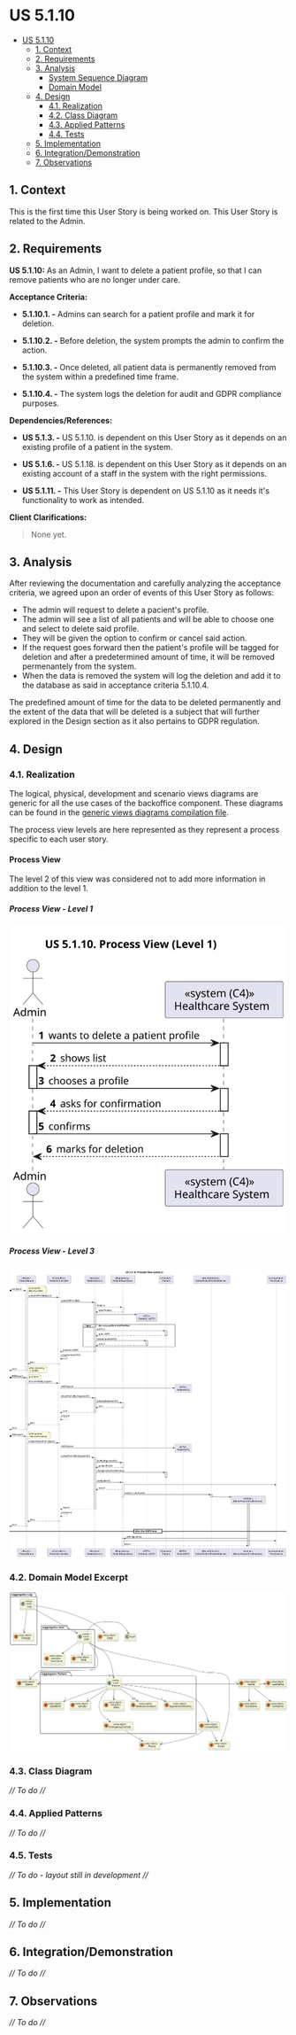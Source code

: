 # US 5.1.10

<!-- TOC -->
- [US 5.1.10](#us-5110)
  - [1. Context](#1-context)
  - [2. Requirements](#2-requirements)
  - [3. Analysis](#3-analysis)
    - [System Sequence Diagram](#system-sequence-diagram)
    - [Domain Model](#domain-model)
  - [4. Design](#4-design)
    - [4.1. Realization](#41-realization)
    - [4.2. Class Diagram](#42-class-diagram)
    - [4.3. Applied Patterns](#43-applied-patterns)
    - [4.4. Tests](#44-tests)
  - [5. Implementation](#5-implementation)
  - [6. Integration/Demonstration](#6-integrationdemonstration)
  - [7. Observations](#7-observations)
<!-- TOC -->

## 1. Context

This is the first time this User Story is being worked on. 
This User Story is related to the Admin.

## 2. Requirements

**US 5.1.10:**  As an Admin, I want to delete a patient profile, so that I can remove patients who are no longer under care. 

**Acceptance Criteria:**

- **5.1.10.1. -** Admins can search for a patient profile and mark it for deletion. 

- **5.1.10.2. -** Before deletion, the system prompts the admin to confirm the action. 

- **5.1.10.3. -** Once deleted, all patient data is permanently removed from the system within a predefined time frame. 

- **5.1.10.4. -** The system logs the deletion for audit and GDPR compliance purposes. 

**Dependencies/References:**

- **US 5.1.3. -** US 5.1.10. is dependent on this User Story as it depends on an existing profile of a patient in the 
system.

- **US 5.1.6. -** US 5.1.18. is dependent on this User Story as it depends on an existing account of a staff in the system with the right permissions.

- **US 5.1.11. -** This User Story is dependent on US 5.1.10 as it needs it's functionality to work as intended.

**Client Clarifications:**

> None yet.

## 3. Analysis

After reviewing the documentation and carefully analyzing the acceptance criteria, we agreed upon an order of events of this User Story as follows:

- The admin will request to delete a pacient's profile.
- The admin will see a list of all patients and will be able to choose one and select to delete said profile.
- They will be given the option to confirm or cancel said action. 
- If the request goes forward then the patient's profile will be tagged for deletion and after a predetermined amount of time, it will be removed permenantely from the system.
- When the data is removed the system will log the deletion and add it to the database as said in acceptance criteria 5.1.10.4.

The predefined amount of time for the data to be deleted permanently and the extent of the data that will be deleted is a subject that will further explored in the Design section as it also pertains to GDPR regulation.

## 4. Design

### 4.1. Realization

The logical, physical, development and scenario views diagrams are generic for all the use cases of the backoffice component.
These diagrams can be found in the [generic views diagrams compilation file](../../team-decisions/views/general-views.md).

The process view levels are here represented as they represent a process specific to each user story.

#### Process View

The level 2 of this view was considered not to add more information in addition to the level 1.

##### Process View - Level 1

![Process View Level 1](Diagrams\Views\process-view-level-1.svg)

##### Process View - Level 3

![Process View Level 3](Diagrams\Views\process-view-level-3.svg)

### 4.2. Domain Model Excerpt

![Domain Model Excerpt](Diagrams\Domain-Model\domain-model-excerpt.svg)

### 4.3. Class Diagram

_// To do //_

### 4.4. Applied Patterns

_// To do //_

### 4.5. Tests

_// To do - layout still in development //_ 


## 5. Implementation

_// To do //_

## 6. Integration/Demonstration

_// To do //_

## 7. Observations

_// To do //_